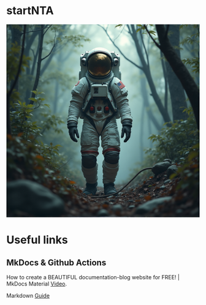 # startNTA
![](docs/img/astro.png)

# Useful links

## MkDocs & Github Actions

How to create a BEAUTIFUL documentation-blog website for FREE! |  MkDocs Material [Video](https://youtu.be/DeZjkCtttss?si=ZK7BplQY-jW_-uEg).

Markdown [Guide](https://www.markdownguide.org/basic-syntax/)
